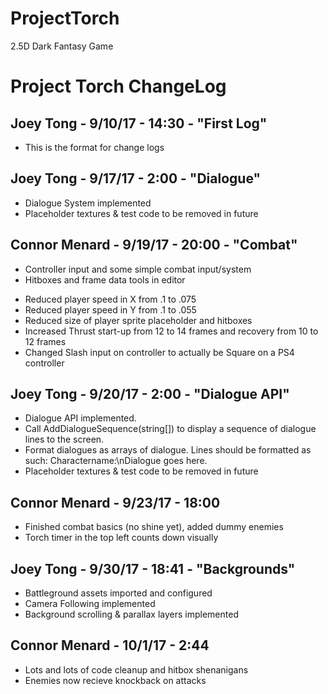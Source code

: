# ProjectTorch
2.5D Dark Fantasy Game
<h1>Project Torch ChangeLog</h1>
<h2>Joey Tong - 9/10/17 - 14:30 - "First Log"</h2>
<ul><li>This is the format for change logs</li></ul>
<h2>Joey Tong - 9/17/17 - 2:00 - "Dialogue"</h2>
<ul><li>Dialogue System implemented</li><li>Placeholder textures & test code to be removed in future</li></ul>
<h2>Connor Menard - 9/19/17 - 20:00 - "Combat"</h2>
<ul><li>Controller input and some simple combat input/system</li><li>Hitboxes and frame data tools in editor</li></ul>
<ul><li>Reduced player speed in X from .1 to .075</li><li>Reduced player speed in Y from .1 to .055</li><li>Reduced size of player sprite placeholder and hitboxes</li><li>Increased Thrust start-up from 12 to 14 frames and recovery from 10 to 12 frames</li><li>Changed Slash input on controller to actually be Square on a PS4 controller</li></ul>
<h2>Joey Tong - 9/20/17 - 2:00 - "Dialogue API"</h2>
<ul><li>Dialogue API implemented.</li><li>Call AddDialogueSequence(string[]) to display a sequence of dialogue lines to the screen.</li>
<li>Format dialogues as arrays of dialogue. Lines should be formatted as such: Charactername:\nDialogue goes here.</li>
<li>Placeholder textures & test code to be removed in future</li></ul>
<h2>Connor Menard - 9/23/17 - 18:00</h2>
<ul><li>Finished combat basics (no shine yet), added dummy enemies</li><li>Torch timer in the top left counts down visually</li></ul><h2>Joey Tong - 9/30/17 - 18:41 - "Backgrounds"</h2>
<ul>
  <li>Battleground assets imported and configured</li>
  <li>Camera Following implemented</li>
  <li>Background scrolling & parallax layers implemented</li>
</ul>
<h2>Connor Menard - 10/1/17 - 2:44</h2>
<ul><li>Lots and lots of code cleanup and hitbox shenanigans</li><li>Enemies now recieve knockback on attacks</li></ul>